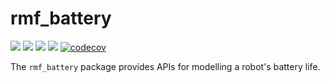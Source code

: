 # rmf\_battery

![](https://github.com/open-rmf/rmf_battery/workflows/build/badge.svg)
![](https://github.com/open-rmf/rmf_battery/workflows/asan/badge.svg)
![](https://github.com/open-rmf/rmf_battery/workflows/tsan/badge.svg)
![](https://github.com/open-rmf/rmf_battery/workflows/style/badge.svg)
[![codecov](https://codecov.io/gh/open-rmf/rmf_battery/branch/main/graph/badge.svg)](https://codecov.io/gh/open-rmf/rmf_battery)

The `rmf_battery` package provides APIs for modelling a robot's battery life.
